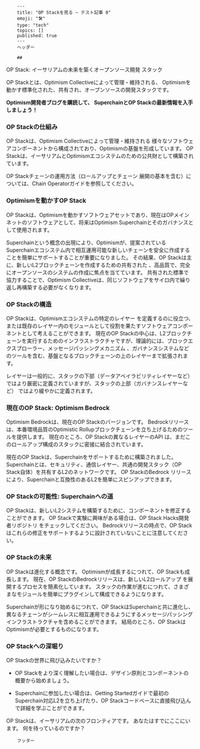         ---
        title: "OP Stackを見る ~ テスト記事 0"
        emoji: "🛠"
        type: "tech" 
        topics: []
        published: true
        ---
        ヘッダー
        
        ##
 OP Stack: イーサリアムの未来を築くオープンソース開発
スタック

OP Stackとは、Optimism Collectiveによって管理・維持される、
Optimismを動かす標準化された、共有され、オープンソースの開発スタックです。

**Optimism開発者ブログを購読して、
SuperchainとOP Stackの最新情報を入手しましょう！**

### OP Stackの仕組み

OP Stackは、Optimism Collectiveによって管理・維持される
様々なソフトウェアコンポーネントから構成されており、Optimismの基盤を形成しています。 OP Stackは、イーサリアムとOptimismエコシステムのための公共財として構築されています。

OP Stackチェーンの運用方法（ロールアップとチェーン
展開の基本を含む）については、Chain Operatorガイドを参照してください。 

### Optimismを動かすOP Stack

OP Stackは、Optimismを動かすソフトウェアセットであり、現在はOPメインネットのソフトウェアとして、将来はOptimism
 Superchainとそのガバナンスとして使用されます。

Superchainという概念の出現により、Optimismが、提案されているSuperchainエコシステム内で相互運用可能な新しいチェーンを安全に作成することを簡単にサポートすることが重要になりました。 その結果、OP Stackは主に、新しいL2ブロックチェーンを作成するための共有された
、高品質で、完全にオープンソースのシステムの作成に焦点を当てています。 共有された標準で協力することで、Optimism Collectiveは、同じソフトウェアをサイロ内で繰り返し再構築する必要がなくなります。

### OP Stackの構造

OP Stackは、Optimismエコシステムの特定のレイヤー
を定義するのに役立つ、または既存のレイヤー内のモジュールとして役割を果たすソフトウェアコンポーネントとして考えることができます。 現在のOP Stackの中心は、L2ブロックチェーンを実行するためのインフラストラクチャですが、理論的には、ブロックエクスプローラー、メッセージパッシングメカニズム
、ガバナンスシステムなどのツールを含む、基盤となるブロックチェーンの上のレイヤーまで拡張されます。

レイヤーは一般的に、スタックの下部（データアベイラビリティレイヤーなど）ではより厳密に定義されていますが、スタックの上部（ガバナンスレイヤーなど）
ではより緩やかに定義されます。

### 現在のOP Stack: Optimism Bedrock

Optimism Bedrockは、現在のOP Stackのバージョンです。 Bedrockリリースは、本番環境品質のOptimistic Rollupブロックチェーンを立ち上げるためのツールを提供します。 現在のところ、OP Stackの異なるレイヤーのAPI
は、まだこのロールアップ構成のスタックに密接に結合されています。

現在のOP Stackは、Superchainをサポートするために構築されました。 Superchainとは、セキュリティ、通信レイヤー、共通の開発スタック（OP Stack自体）を共有するL2のネットワークです。 OP StackのBedrock
リリースにより、Superchainと互換性のあるL2を簡単にスピンアップできます。 

### OP Stackの可能性: Superchainへの道

OP Stackは、新しいL2システムを構築するために、コンポーネントを修正することができます。 OP Stackで実験に興味がある場合は、OP Stack Hacks開発者リポジトリ
をチェックしてください。 Bedrockリリースの時点で、OP Stackはこれらの修正をサポートするように設計されていないことに注意してください。 

### OP Stackの未来

OP Stackは進化する概念です。 Optimismが成長するにつれて、OP Stackも成長します。 現在、OP StackのBedrockリリースは、新しいL2ロールアップ
を展開するプロセスを簡素化しています。 スタックの作業が進むにつれて、さまざまなモジュールを簡単にプラグインして構成できるようになります。 

Superchainが形になり始めるにつれて、OP StackはSuperchainと共に進化し、異なるチェーンがシームレスに相互運用できるようにするメッセージパッシング
インフラストラクチャを含めることができます。 結局のところ、OP StackはOptimismが必要とするものになります。

### OP Stackへの深堀り

OP Stackの世界に飛び込みたいですか？

- OP Stackをより深く理解したい場合は、デザイン原則とコンポーネントの概要から始めましょう。

- Superchainに参加したい場合は、Getting Startedガイドで最初のSuperchain対応L2を立ち上げたり、OP Stackコードベースに直接飛び込んで詳細を学ぶことができます。

OP Stackは、イーサリアムの次のフロンティアです。 あなたはすでにここにいます。 何を待っているのですか？



        
        フッター
        
